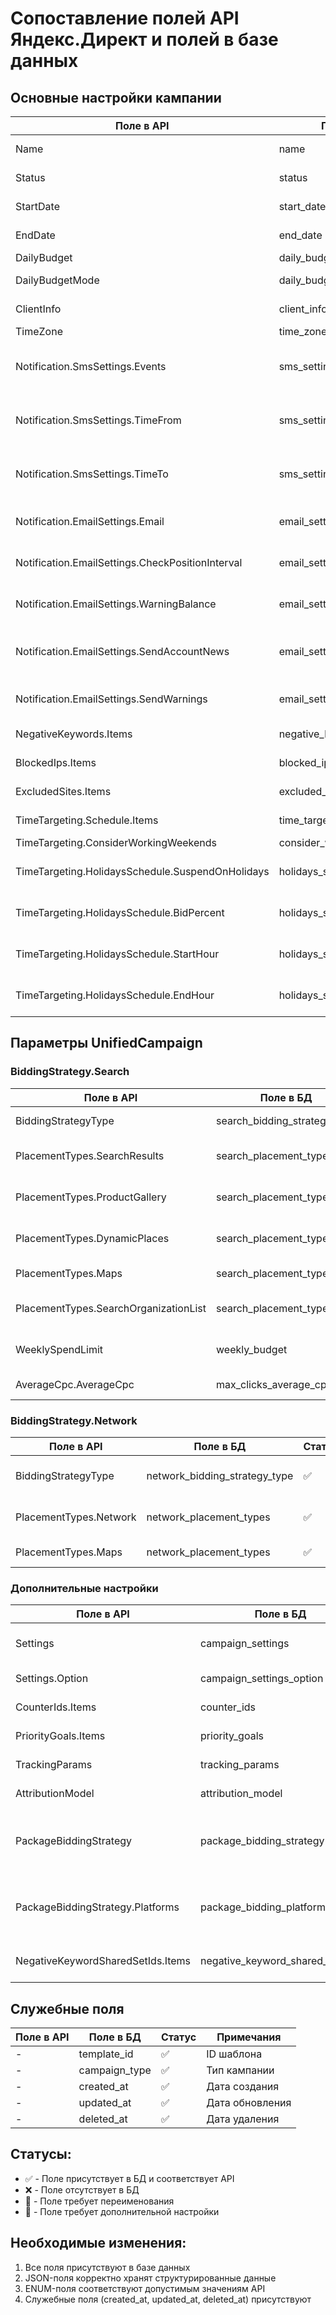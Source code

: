 # Сопоставление полей API Яндекс.Директ и полей в базе данных

## Основные настройки кампании

| Поле в API | Поле в БД | Статус | Примечания |
|------------|-----------|--------|------------|
| Name | name | ✅ | Название кампании |
| Status | status | ✅ | Статус кампании (active/draft) |
| StartDate | start_date | ✅ | Дата начала кампании |
| EndDate | end_date | ✅ | Дата окончания кампании |
| DailyBudget | daily_budget_amount | ✅ | Дневной бюджет |
| DailyBudgetMode | daily_budget_mode | ✅ | Режим дневного бюджета |
| ClientInfo | client_info | ✅ | Информация о клиенте |
| TimeZone | time_zone | ✅ | Часовой пояс |
| Notification.SmsSettings.Events | sms_settings | ✅ | События для SMS-уведомлений (в JSON) |
| Notification.SmsSettings.TimeFrom | sms_settings | ✅ | Время начала SMS-уведомлений (в JSON) |
| Notification.SmsSettings.TimeTo | sms_settings | ✅ | Время окончания SMS-уведомлений (в JSON) |
| Notification.EmailSettings.Email | email_settings | ✅ | Email для уведомлений (в JSON) |
| Notification.EmailSettings.CheckPositionInterval | email_settings | ✅ | Интервал проверки позиций (в JSON) |
| Notification.EmailSettings.WarningBalance | email_settings | ✅ | Баланс для предупреждений (в JSON) |
| Notification.EmailSettings.SendAccountNews | email_settings | ✅ | Отправка новостей аккаунта (в JSON) |
| Notification.EmailSettings.SendWarnings | email_settings | ✅ | Отправка предупреждений (в JSON) |
| NegativeKeywords.Items | negative_keywords | ✅ | Минус-слова (в JSON) |
| BlockedIps.Items | blocked_ips | ✅ | Заблокированные IP (в JSON) |
| ExcludedSites.Items | excluded_sites | ✅ | Исключенные сайты (в JSON) |
| TimeTargeting.Schedule.Items | time_targeting_schedule | ✅ | Расписание показов (в JSON) |
| TimeTargeting.ConsiderWorkingWeekends | consider_working_weekends | ✅ | Учет выходных |
| TimeTargeting.HolidaysSchedule.SuspendOnHolidays | holidays_schedule | ✅ | Приостановка в праздники (в JSON) |
| TimeTargeting.HolidaysSchedule.BidPercent | holidays_schedule | ✅ | Процент ставки в праздники (в JSON) |
| TimeTargeting.HolidaysSchedule.StartHour | holidays_schedule | ✅ | Час начала в праздники (в JSON) |
| TimeTargeting.HolidaysSchedule.EndHour | holidays_schedule | ✅ | Час окончания в праздники (в JSON) |

## Параметры UnifiedCampaign

### BiddingStrategy.Search
| Поле в API | Поле в БД | Статус | Примечания |
|------------|-----------|--------|------------|
| BiddingStrategyType | search_bidding_strategy_type | ✅ | Тип стратегии для поиска |
| PlacementTypes.SearchResults | search_placement_types | ✅ | Поисковая выдача (в JSON) |
| PlacementTypes.ProductGallery | search_placement_types | ✅ | Галерея товаров (в JSON) |
| PlacementTypes.DynamicPlaces | search_placement_types | ✅ | Динамические места (в JSON) |
| PlacementTypes.Maps | search_placement_types | ✅ | Карты (в JSON) |
| PlacementTypes.SearchOrganizationList | search_placement_types | ✅ | Список организаций (в JSON) |
| WeeklySpendLimit | weekly_budget | ✅ | Недельный лимит расходов |
| AverageCpc.AverageCpc | max_clicks_average_cpc | ✅ | Средняя ставка за клик |

### BiddingStrategy.Network
| Поле в API | Поле в БД | Статус | Примечания |
|------------|-----------|--------|------------|
| BiddingStrategyType | network_bidding_strategy_type | ✅ | Тип стратегии для сети |
| PlacementTypes.Network | network_placement_types | ✅ | Рекламная сеть (в JSON) |
| PlacementTypes.Maps | network_placement_types | ✅ | Карты (в JSON) |

### Дополнительные настройки
| Поле в API | Поле в БД | Статус | Примечания |
|------------|-----------|--------|------------|
| Settings | campaign_settings | ✅ | Настройки кампании (в JSON) |
| Settings.Option | campaign_settings_option | ✅ | Опция настройки |
| CounterIds.Items | counter_ids | ✅ | ID счетчиков (в JSON) |
| PriorityGoals.Items | priority_goals | ✅ | Приоритетные цели (в JSON) |
| TrackingParams | tracking_params | ✅ | Параметры отслеживания |
| AttributionModel | attribution_model | ✅ | Модель атрибуции |
| PackageBiddingStrategy | package_bidding_strategy | ✅ | Стратегия пакетного назначения ставок (в JSON) |
| PackageBiddingStrategy.Platforms | package_bidding_platforms | ✅ | Платформы для пакетного назначения ставок (в JSON) |
| NegativeKeywordSharedSetIds.Items | negative_keyword_shared_set_ids | ✅ | ID наборов минус-слов (в JSON) |

## Служебные поля
| Поле в API | Поле в БД | Статус | Примечания |
|------------|-----------|--------|------------|
| - | template_id | ✅ | ID шаблона |
| - | campaign_type | ✅ | Тип кампании |
| - | created_at | ✅ | Дата создания |
| - | updated_at | ✅ | Дата обновления |
| - | deleted_at | ✅ | Дата удаления |

## Статусы:
- ✅ - Поле присутствует в БД и соответствует API
- ❌ - Поле отсутствует в БД
- 🔄 - Поле требует переименования
- 📝 - Поле требует дополнительной настройки

## Необходимые изменения:
1. Все поля присутствуют в базе данных
2. JSON-поля корректно хранят структурированные данные
3. ENUM-поля соответствуют допустимым значениям API
4. Служебные поля (created_at, updated_at, deleted_at) присутствуют 